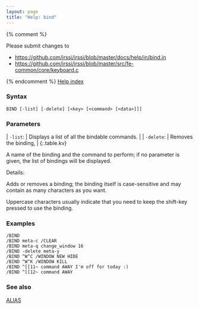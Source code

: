 ```yaml
---
layout: page
title: "Help: bind"
---
```


{% comment %}

Please submit changes to
- https://github.com/irssi/irssi/blob/master/docs/help/in/bind.in
- https://github.com/irssi/irssi/blob/master/src/fe-common/core/keyboard.c


{% endcomment %}
[Help index](/documentation/help)

### Syntax ###

<div class="highlight irssisyntax"><pre style="\-\-cmdlen:4ch"><code><span class="synB">BIND</span> <span class="syn10">[<span class="syn">-list</span>]</span> <span class="syn10">[<span class="syn">-delete</span>]</span> <span class="syn10">[<span class="syn09">&lt;key></span> <span class="syn14">[<span class="syn13">&lt;command></span> <span class="syn13">[<span class="syn14">&lt;data></span>]</span>]</span>]</span></code></pre></div>



### Parameters ###


| `-list`: |       Displays a list of all the bindable commands. |
| `-delete`: |     Removes the binding, |
{:.table.kv}

A name of the binding and the command to perform; if no parameter is given,
the list of bindings will be displayed.

Details:

Adds or removes a binding; the binding itself is case-sensitive and may
contain as many characters as you want.

Uppercase characters usually indicate that you need to keep the shift-key
pressed to use the binding.

### Examples ###

    /BIND
    /BIND meta-c /CLEAR
    /BIND meta-q change_window 16
    /BIND -delete meta-y
    /BIND ^W^C /WINDOW NEW HIDE
    /BIND ^W^K /WINDOW KILL
    /BIND ^[[11~ command AWAY I'm off for today :)
    /BIND ^[[12~ command AWAY

### See also ###
[ALIAS](/documentation/help/alias)

